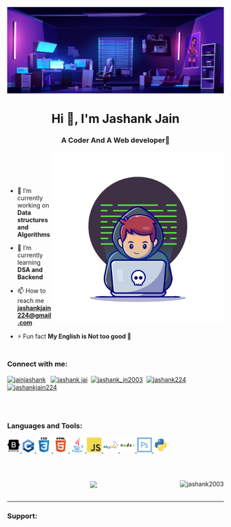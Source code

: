 <img src="/8924570_2738.jpg" alt="">

<h1 align="center">Hi 👋, I'm Jashank Jain</h1>
<h3 align="center">A Coder And A Web developer🤖</h3>
<img align  ="right" width = 400px src="/11602236_21004063-removebg-preview.png" alt="">
<br><br>
<br><br>

- 🔭 I’m currently working on **Data structures and Algorithms**

- 🌱 I’m currently learning **DSA and Backend**

- 📫 How to reach me **jashankjain224@gmail.com**

- ⚡ Fun fact **My English is Not too good 🥲**
<br><br>

<h3 align="left">Connect with me:</h3>
<p align="left">
<a href="https://twitter.com/jainjashank" target="blank"><img align="center" src="https://raw.githubusercontent.com/rahuldkjain/github-profile-readme-generator/master/src/images/icons/Social/twitter.svg" alt="jainjashank" height="30" width="40" padding = "10px" /></a> &nbsp;
<a href="https://www.linkedin.com/in/jashank-jain-262905221" target="blank"><img align="center" src="https://raw.githubusercontent.com/rahuldkjain/github-profile-readme-generator/master/src/images/icons/Social/linked-in-alt.svg" alt="jashank jai" height="30" width="40" padding = "10px" /></a>&nbsp;
<a href="https://instagram.com/jashank_jn2003" target="blank"><img align="center" src="https://raw.githubusercontent.com/rahuldkjain/github-profile-readme-generator/master/src/images/icons/Social/instagram.svg" alt="jashank_jn2003" height="30" width="40"  padding ="10px"/></a>&nbsp;
<a href="https://www.codechef.com/users/jashank224" target="blank"><img align="center" src="https://cdn.jsdelivr.net/npm/simple-icons@3.1.0/icons/codechef.svg" alt="jashank224" height="30" width="40" padding = "10px" /></a>&nbsp;
<a href="https://www.hackerrank.com/jashankjain224" target="blank"><img align="center" src="https://raw.githubusercontent.com/rahuldkjain/github-profile-readme-generator/master/src/images/icons/Social/hackerrank.svg" alt="jashankjain224" height="30" width="40" padding = "10px" /></a>&nbsp;
</p>

<br><br>
<h3 align="left">Languages and Tools:</h3>
<p align="left"> <a href="https://getbootstrap.com" target="_blank" rel="noreferrer"> <img src="https://raw.githubusercontent.com/devicons/devicon/master/icons/bootstrap/bootstrap-plain-wordmark.svg" alt="bootstrap" width="30" height="30"/> </a> <a href="https://www.w3schools.com/cpp/" target="_blank" rel="noreferrer"> <img src="https://raw.githubusercontent.com/devicons/devicon/master/icons/cplusplus/cplusplus-original.svg" alt="cplusplus" width="30" height="30"/> </a> <a href="https://www.w3schools.com/css/" target="_blank" rel="noreferrer"> <img src="https://raw.githubusercontent.com/devicons/devicon/master/icons/css3/css3-original-wordmark.svg" alt="css3" width="35" height="35"/> </a> <a href="https://www.w3.org/html/" target="_blank" rel="noreferrer"> <img src="https://raw.githubusercontent.com/devicons/devicon/master/icons/html5/html5-original-wordmark.svg" alt="html5" width="35" height="35"/> </a> <a href="https://www.java.com" target="_blank" rel="noreferrer"> <img src="https://raw.githubusercontent.com/devicons/devicon/master/icons/java/java-original.svg" alt="java" width="35" height="35"/> </a> <a href="https://developer.mozilla.org/en-US/docs/Web/JavaScript" target="_blank" rel="noreferrer"> <img src="https://raw.githubusercontent.com/devicons/devicon/master/icons/javascript/javascript-original.svg" alt="javascript" width="35" height="35"/> </a> <a href="https://www.mysql.com/" target="_blank" rel="noreferrer"> <img src="https://raw.githubusercontent.com/devicons/devicon/master/icons/mysql/mysql-original-wordmark.svg" alt="mysql" width="35" height="35"/> </a> <a href="https://nodejs.org" target="_blank" rel="noreferrer"> <img src="https://raw.githubusercontent.com/devicons/devicon/master/icons/nodejs/nodejs-original-wordmark.svg" alt="nodejs" width="35" height="35"/> </a> <a href="https://www.photoshop.com/en" target="_blank" rel="noreferrer"> <img src="https://raw.githubusercontent.com/devicons/devicon/master/icons/photoshop/photoshop-line.svg" alt="photoshop" width="35" height="35"/> </a> <a href="https://www.python.org" target="_blank" rel="noreferrer"> <img src="https://raw.githubusercontent.com/devicons/devicon/master/icons/python/python-original.svg" alt="python" width="35" height="35"/> </a> </p>


<br><br>
<p><img align="right" src="https://github-readme-stats.vercel.app/api/top-langs?username=jashank2003&show_icons=true&locale=en&layout=compact" alt="jashank2003" /></p>

<div align="center"><img src="https://github-readme-stats.vercel.app/api?username=Jashank2003&show_icons=true&count_private=true&hide_border=true" align="center" /></div>  
<br><hr>
<h3 align="left">Support:</h3>

<!-- <p><a href="https://www.buymeacoffee.com/Jashank Jain"> <img align="left" src="https://cdn.buymeacoffee.com/buttons/v2/default-yellow.png" height="50" width="210" alt="Jashank Jain" /></a></p><br><br> -->
